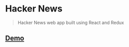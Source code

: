 # Hacker News

> Hacker News web app built using React and Redux

## [Demo](https://mblode.github.io/hn/)
